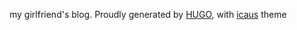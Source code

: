 
my girlfriend's blog.
Proudly generated by [HUGO](https://gohugo.io/), with [icaus](https://github.com/digitalcraftsman/hugo-icarus-theme) theme